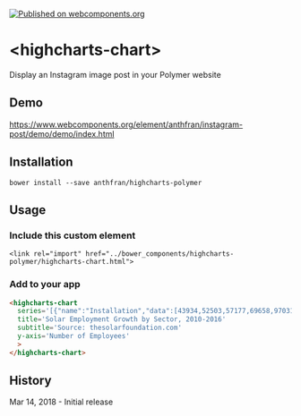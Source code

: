 [![Published on webcomponents.org](https://img.shields.io/badge/webcomponents.org-published-blue.svg)](https://www.webcomponents.org/element/anthfran/highcharts-polymer)

# \<highcharts-chart\>

Display an Instagram image post in your Polymer website

## Demo

https://www.webcomponents.org/element/anthfran/instagram-post/demo/demo/index.html

## Installation

`bower install --save anthfran/highcharts-polymer`

## Usage

### Include this custom element
`<link rel="import" href="../bower_components/highcharts-polymer/highcharts-chart.html">`

### Add to your app
<!--
```
<custom-element-demo>
  <template>
    <script src="../webcomponentsjs/webcomponents-lite.js"></script>
    <link rel="import" href="highcharts-chart.html">
    <next-code-block></next-code-block>  
    </template>
</custom-element-demo>
```
-->
```html
<highcharts-chart
  series='[{"name":"Installation","data":[43934,52503,57177,69658,97031,119931,137133,154175]},{"name":"Manufacturing","data":[24916,24064,29742,29851,32490,30282,38121,40434]},{"name":"Sales & Distribution","data":[11744,17722,16005,19771,20185,24377,32147,39387]},{"name":"Project Development","data":[null,null,7988,12169,15112,22452,34400,34227]},{"name":"Other","data":[12908,5948,8105,11248,8989,11816,18274,18111]}]'
  title='Solar Employment Growth by Sector, 2010-2016'
  subtitle='Source: thesolarfoundation.com'
  y-axis='Number of Employees'
  >
</highcharts-chart>
```
## History
Mar 14, 2018 - Initial release

